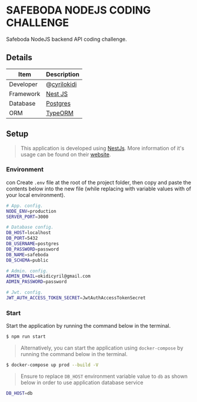 # SAFEBODA NODEJS CODING CHALLENGE

Safeboda NodeJS backend API coding challenge.

## Details

| Item      | Description                                  |
| --------- | -------------------------------------------- |
| Developer | @[cyrilokidi](https://github.com/cyrilokidi) |
| Framework | [Nest JS](https://nestjs.com/)               |
| Database  | [Postgres](https://www.postgresql.org/)      |
| ORM       | [TypeORM](https://typeorm.io/)               |

## Setup

> This application is developed using [NestJs](https://nestjs.com/). More information of it's usage can be found on their [website](https://nestjs.com/).

### Environment

con
Create `.env` file at the root of the project folder, then copy and paste the contents below into the new file (while replacing with variable values with of your local environment).

```bash
# App. config.
NODE_ENV=production
SERVER_PORT=3000

# Database config.
DB_HOST=localhost
DB_PORT=5432
DB_USERNAME=postgres
DB_PASSWORD=password
DB_NAME=safeboda
DB_SCHEMA=public

# Admin. config.
ADMIN_EMAIL=okidicyril@gmail.com
ADMIN_PASSWORD=password

# Jwt. config.
JWT_AUTH_ACCESS_TOKEN_SECRET=JwtAuthAccessTokenSecret
```

### Start

Start the application by running the command below in the terminal.

```bash
$ npm run start
```

> Alternatively, you can start the application using `docker-compose` by running the command below in the terminal.

```bash
$ docker-compose up prod --build -V
```

> Ensure to replace `DB_HOST` environment variable value to `db` as shown below in order to use application database service

```bash
DB_HOST=db
```
